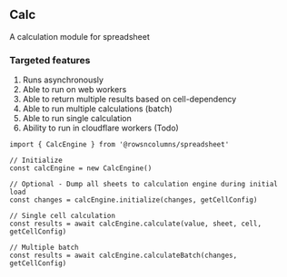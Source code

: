## Calc

A calculation module for spreadsheet

### Targeted features

1. Runs asynchronously
1. Able to run on web workers
1. Able to return multiple results based on cell-dependency
1. Able to run multiple calculations (batch)
1. Able to run single calculation
1. Ability to run in cloudflare workers (Todo)


```
import { CalcEngine } from '@rowsncolumns/spreadsheet'

// Initialize
const calcEngine = new CalcEngine()

// Optional - Dump all sheets to calculation engine during initial load
const changes = calcEngine.initialize(changes, getCellConfig)

// Single cell calculation
const results = await calcEngine.calculate(value, sheet, cell, getCellConfig)

// Multiple batch
const results = await calcEngine.calculateBatch(changes, getCellConfig)
```
